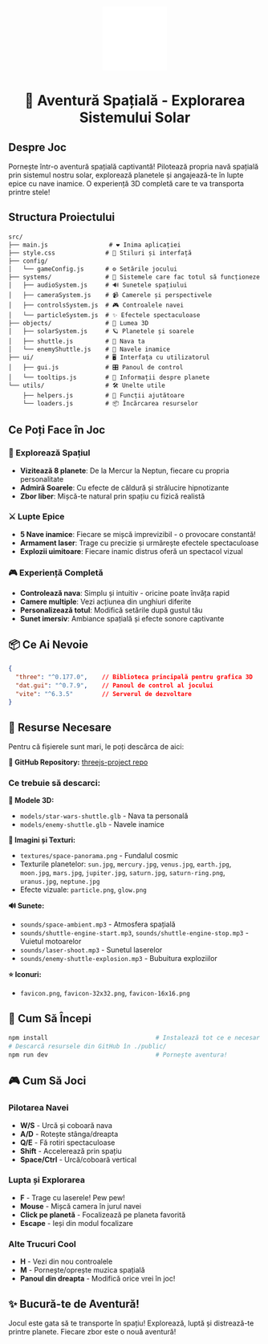 <div align="center">
  <img src="public/favicon.png" alt="Space Adventure" width="128" height="128">
  
  # 🚀 Aventură Spațială - Explorarea Sistemului Solar
</div>

## Despre Joc

Pornește într-o aventură spațială captivantă! Pilotează propria navă spațială prin sistemul nostru solar, explorează planetele și angajează-te în lupte epice cu nave inamice. O experiență 3D completă care te va transporta printre stele!

## Structura Proiectului

```
src/
├── main.js                 # ❤️ Inima aplicației
├── style.css              # 🎨 Stiluri și interfață
├── config/
│   └── gameConfig.js      # ⚙️ Setările jocului
├── systems/               # 🔧 Sistemele care fac totul să funcționeze
│   ├── audioSystem.js     # 🔊 Sunetele spațiului
│   ├── cameraSystem.js    # 📹 Camerele și perspectivele
│   ├── controlsSystem.js  # 🎮 Controalele navei
│   └── particleSystem.js  # ✨ Efectele spectaculoase
├── objects/               # 🌌 Lumea 3D
│   ├── solarSystem.js     # 🪐 Planetele și soarele
│   ├── shuttle.js         # 🚀 Nava ta
│   └── enemyShuttle.js    # 👾 Navele inamice
├── ui/                    # 🖥️ Interfața cu utilizatorul
│   ├── gui.js             # 🎛️ Panoul de control
│   └── tooltips.js        # 💬 Informații despre planete
└── utils/                 # 🛠️ Unelte utile
    ├── helpers.js         # 🤝 Funcții ajutătoare
    └── loaders.js         # 📦 Încărcarea resurselor
```

## Ce Poți Face în Joc

### 🌌 Explorează Spațiul
- **Vizitează 8 planete**: De la Mercur la Neptun, fiecare cu propria personalitate
- **Admiră Soarele**: Cu efecte de căldură și strălucire hipnotizante
- **Zbor liber**: Mișcă-te natural prin spațiu cu fizică realistă

### ⚔️ Lupte Epice
- **5 Nave inamice**: Fiecare se mișcă imprevizibil - o provocare constantă!
- **Armament laser**: Trage cu precizie și urmărește efectele spectaculoase
- **Explozii uimitoare**: Fiecare inamic distrus oferă un spectacol vizual

### 🎮 Experiență Completă
- **Controlează nava**: Simplu și intuitiv - oricine poate învăța rapid
- **Camere multiple**: Vezi acțiunea din unghiuri diferite
- **Personalizează totul**: Modifică setările după gustul tău
- **Sunet imersiv**: Ambiance spațială și efecte sonore captivante

## 📦 Ce Ai Nevoie

```json
{
  "three": "^0.177.0",    // Biblioteca principală pentru grafica 3D
  "dat.gui": "^0.7.9",    // Panoul de control al jocului
  "vite": "^6.3.5"        // Serverul de dezvoltare
}
```

## 📁 Resurse Necesare

Pentru că fișierele sunt mari, le poți descărca de aici:

**🔗 GitHub Repository:** [threejs-project repo](https://github.com/MOUNAJEDK/threejs-project)

### Ce trebuie să descarci:

**🚀 Modele 3D:**
- `models/star-wars-shuttle.glb` - Nava ta personală
- `models/enemy-shuttle.glb` - Navele inamice

**🎨 Imagini și Texturi:**
- `textures/space-panorama.png` - Fundalul cosmic
- Texturile planetelor: `sun.jpg`, `mercury.jpg`, `venus.jpg`, `earth.jpg`, `moon.jpg`, `mars.jpg`, `jupiter.jpg`, `saturn.jpg`, `saturn-ring.png`, `uranus.jpg`, `neptune.jpg`
- Efecte vizuale: `particle.png`, `glow.png`

**🔊 Sunete:**
- `sounds/space-ambient.mp3` - Atmosfera spațială
- `sounds/shuttle-engine-start.mp3`, `sounds/shuttle-engine-stop.mp3` - Vuietul motoarelor
- `sounds/laser-shoot.mp3` - Sunetul laserelor
- `sounds/enemy-shuttle-explosion.mp3` - Bubuitura exploziilor

**⭐ Iconuri:**
- `favicon.png`, `favicon-32x32.png`, `favicon-16x16.png`

## 🚀 Cum Să Începi

```bash
npm install                              # Instalează tot ce e necesar
# Descarcă resursele din GitHub în ./public/
npm run dev                              # Pornește aventura!
```

## 🎮 Cum Să Joci

### Pilotarea Navei
- **W/S** - Urcă și coboară nava
- **A/D** - Rotește stânga/dreapta 
- **Q/E** - Fă rotiri spectaculoase
- **Shift** - Accelerează prin spațiu
- **Space/Ctrl** - Urcă/coboară vertical

### Lupta și Explorarea
- **F** - Trage cu laserele! Pew pew!
- **Mouse** - Mișcă camera în jurul navei
- **Click pe planetă** - Focalizează pe planeta favorită
- **Escape** - Ieși din modul focalizare

### Alte Trucuri Cool
- **H** - Vezi din nou controalele
- **M** - Pornește/oprește muzica spațială
- **Panoul din dreapta** - Modifică orice vrei în joc!

## ✨ Bucură-te de Aventură!

Jocul este gata să te transporte în spațiu! Explorează, luptă și distrează-te printre planete. Fiecare zbor este o nouă aventură!